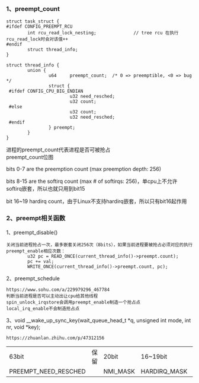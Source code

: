 ### 1、preempt_count

```
struct task_struct {
#ifdef CONFIG_PREEMPT_RCU
		int rcu_read_lock_nesting;				// tree rcu 在执行rcu_read_lock时会对该值++
#endif
		struct thread_info;
}

struct thread_info {
		union {
				u64     preempt_count;  /* 0 => preemptible, <0 => bug */
         		struct {
 #ifdef CONFIG_CPU_BIG_ENDIAN
             			u32 need_resched;
             			u32 count;
 #else
             			u32 count;
             			u32 need_resched;
 #endif
 				} preempt;
		}
}
```
进程的preempt_count代表进程是否可被抢占  
preempt_count位图  

<table>
    <tr>
        <td>63bit</td>
        <td>保留</td>
        <td>20bit</td>
        <td>16~19bit</td>
        <td>8~15bit</td>
        <td>0~7bit</td>
    </tr>
    <tr>
    	<td>PREEMPT_NEED_RESCHED</td>
         <td></td>
        <td>NMI_MASK</td>
        <td>HARDIRQ_MASK</td>
        <td>SOFTIRQ_MASK</td>
        <td>PREEMPT_MASK</td>
    </tr>

bits 0-7 are the preemption count (max preemption depth: 256)

bits 8-15 are the softirq count (max # of softirqs: 256)，单cpu上不允许softirq嵌套，所以也就只用到bit15

bit 16~19 hardirq count，由于Linux不支持hardirq嵌套，所以只有bit16起作用



### 2、preempt相关函数  

1、preempt_disable()

```
关闭当前进程抢占一次，最多嵌套关闭256次（8bits），如果当前进程要被抢占必须对应的执行preempt_enable相应次数：
		u32 pc = READ_ONCE(current_thread_info()->preempt.count);
		pc += val;
 		WRITE_ONCE(current_thread_info()->preempt.count, pc);
```

2、preempt_schedule

```
https://www.sohu.com/a/229979296_467784
判断当前进程是否可以主动出让cpu给其他线程
spin_unlock_irqstore会调用preempt_enable制造一个抢占点
local_irq_enable不会制造抢占点
```

3、void __wake_up_sync_key(wait_queue_head_t *q, unsigned int mode, int nr, void *key);

```
https://zhuanlan.zhihu.com/p/47312156
```

